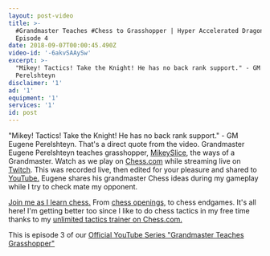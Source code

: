 ```yaml
---
layout: post-video
title: >-
  #Grandmaster Teaches #Chess to Grasshopper | Hyper Accelerated Dragon |
  Episode 4
date: 2018-09-07T00:00:45.490Z
video-id: '-6akvSAAySw'
excerpt: >-
  "Mikey! Tactics! Take the Knight! He has no back rank support." - GM Eugene
  Perelshteyn
disclaimer: '1'
ad: '1'
equipment: '1'
services: '1'
id: post
---
```

"Mikey! Tactics! Take the Knight! He has no back rank support." - GM Eugene Perelshteyn. That's a direct quote from the video. Grandmaster Eugene Perelshteyn teaches grasshopper, [MikeySlice](http://www.Twitch.tv/mikeyslice), the ways of a Grandmaster. Watch as we play on [Chess.com](http://www.chess.com/?ref_id=33583865) while streaming live on [Twitch](http://www.twitch.tv/). This was recorded live, then edited for your pleasure and shared to [YouTube.](http://www.youtube.com/mikeyslice?sub_confirmation=1) Eugene shares his grandmaster Chess ideas during my gameplay while I try to check mate my opponent. 

[Join me as I learn chess.](https://www.chess.com/membership?ref_id=33583865) From [chess openings,](https://chessopeningsexplained.com/membership-account/membership-levels/?pa=0D60A35DDB) to chess endgames. It's all here! I'm getting better too since I like to do chess tactics in my free time thanks to my [unlimited tactics trainer on Chess.com.](https://www.chess.com/tactics?ref_id=33583865)

This is episode 3 of our [Official YouTube Series "Grandmaster Teaches Grasshopper"](https://www.youtube.com/playlist?list=PL7lVTzYgfl7Hibd8rZ-jER9K70wmZzr_Z)
